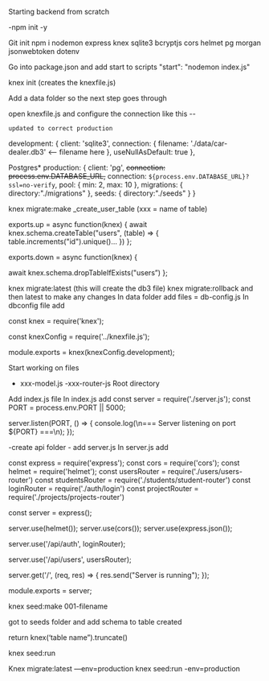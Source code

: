 Starting backend from scratch

-npm init -y

Git init
npm i nodemon express knex sqlite3 bcryptjs cors helmet pg morgan jsonwebtoken dotenv

Go into package.json and add start to scripts "start": "nodemon index.js"

knex init (creates the knexfile.js)

Add a data folder so the next step goes through

open knexfile.js and configure the connection like this --

```updated to correct production```

development: { client: 'sqlite3', connection: { filename: './data/car-dealer.db3' <—— filename here }, useNullAsDefault: true },

Postgres\* production: { client: 'pg', 
~~connection: process.env.DATABASE_URL,~~
connection: ``${process.env.DATABASE_URL}?ssl=no-verify``, 
pool: { min: 2, max: 10 }, 
migrations: 
    { directory:"./migrations" }, 
  seeds: 
    { directory:"./seeds" } }

knex migrate:make \_create_user_table (xxx = name of table)

exports.up = async function(knex) { await knex.schema.createTable("users", (table) => { table.increments("id").unique()… }) };

exports.down = async function(knex) {

await knex.schema.dropTableIfExists("users”)
};

knex migrate:latest (this will create the db3 file)
knex migrate:rollback and then latest to make any changes
In data folder add files = db-config.js In dbconfig file add

const knex = require('knex');

const knexConfig = require('../knexfile.js');

module.exports = knex(knexConfig.development);

Start working on files

- xxx-model.js
  -xxx-router-js
  Root directory

Add index.js file
In index.js add const server = require('./server.js');
const PORT = process.env.PORT || 5000;

server.listen(PORT, () => { console.log(\n=== Server listening on port ${PORT} ===\n); });

-create api folder - add server.js In server.js add

const express = require('express'); const cors = require('cors'); const helmet = require('helmet'); const usersRouter = require('./users/users-router') const studentsRouter = require('./students/student-router') const loginRouter = require('./auth/login') const projectRouter = require('./projects/projects-router')

const server = express();

server.use(helmet()); server.use(cors()); server.use(express.json());

server.use('/api/auth', loginRouter);

server.use('/api/users', usersRouter);

server.get('/', (req, res) => { res.send("Server is running"); });

module.exports = server;

knex seed:make 001-filename

got to seeds folder and add schema to table created

return knex(‘table name”).truncate()

knex seed:run

Knex migrate:latest —env=production knex seed:run -env=production
